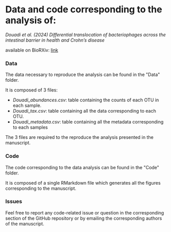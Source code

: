 # Data and code corresponding to the analysis of:

_Douadi et al. (2024) Differential translocation of bacteriophages across the intestinal barrier in health and Crohn’s disease_

available on BioRXiv: [link](https://www.biorxiv.org/content/10.1101/2024.09.17.613249v1)

### Data

The data necessary to reproduce the analysis can be found in the "Data" folder.

It is composed of 3 files:

- *Douadi_abundances.csv*: table containing the counts of each OTU in each sample.
- *Douadi_tax.csv*: table containing all the data corresponding to each OTU.
- *Douadi_metadata.csv*: table containing all the metadata corresponding to each samples

The 3 files are required to the reproduce the analysis presented in the manuscript.

### Code

The code corresponding to the data analysis can be found in the "Code" folder.

It is composed of a single RMarkdown file which generates all the figures corresponding to the manuscript.

### Issues

Feel free to report any code-related issue or question in the corresponding section of the GitHub repository or by emailing the corresponding authors of the manuscript.


